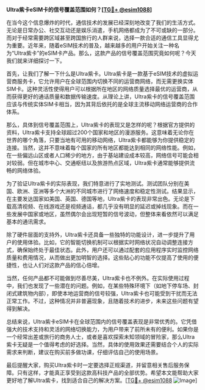 **Ultra紫卡eSIM卡的信号覆盖范围如何？[[TG💪+ @esim1088](https://t.me/s/esim1088)]**

在当今这个信息爆炸的时代，通信技术的发展已经深刻地改变了我们的生活方式。无论是日常办公、社交互动还是娱乐消遣，手机网络都成为了不可或缺的一部分。而对于经常需要跨区域甚至跨国旅行的人群来说，选择一款合适的通信工具显得尤为重要。近年来，随着eSIM技术的普及，越来越多的用户开始关注一种名为“Ultra紫卡”的eSIM卡产品。那么，这款产品的信号覆盖范围究竟如何呢？今天我们就来详细探讨一下。

首先，让我们了解一下什么是Ultra紫卡。Ultra紫卡是一款基于eSIM技术的虚拟运营商服务卡，它允许用户在全球范围内切换不同的运营商网络，而无需更换实体SIM卡。这种灵活性使得用户可以根据所在地区的网络质量选择最优的运营商，从而获得更好的通话质量和数据传输速度。从理论上讲，Ultra紫卡的信号覆盖范围应该与传统实体SIM卡相当，因为其背后依托的是全球主流移动网络运营商的合作体系。

那么，具体到信号覆盖范围上，Ultra紫卡的表现又是怎样的呢？根据官方提供的资料，Ultra紫卡支持全球超过200个国家和地区的漫游服务。这意味着无论你在世界的哪个角落，只要当地有可用的移动网络，Ultra紫卡都能够为你提供稳定的连接。当然，这并不意味着每个国家的所有地区都能达到相同的网络性能。例如，在一些偏远山区或者人口稀少的地方，由于基站建设成本较高，网络信号可能会相对较弱。但在城市中心、交通枢纽以及旅游热点区域，Ultra紫卡通常能够提供流畅的网络体验。

为了验证Ultra紫卡的实际表现，我们特意进行了实地测试。测试团队分别在美国、欧洲、亚洲等多个大洲的不同城市进行了网络速度和稳定性测试。结果显示，在主要发达国家如美国、英国、德国等地，Ultra紫卡的表现非常出色。无论是下载高清视频、在线游戏还是视频通话，都几乎没有明显的延迟或掉线现象。而在一些发展中国家或地区，虽然偶尔会出现短暂的信号波动，但整体来看依然可以满足基本的通讯需求。

除了硬件层面的支持外，Ultra紫卡还具备一些独特的功能设计，进一步提升了用户的使用体验。比如，它的智能切换机制可以根据实时网络状况自动调整连接方式，确保始终处于最佳状态。此外，用户还可以通过配套的应用程序实时监控网络质量和费用情况，从而做出更加明智的选择。这些贴心的功能不仅提高了使用的便捷性，也让人们对这款产品的信心倍增。

当然，任何产品都不可能做到尽善尽美，Ultra紫卡也不例外。在实际使用过程中，我们也发现了一些潜在的问题。例如，在某些特殊环境下（如地下停车场、封闭式建筑物内部），即使本地运营商的信号较强，Ultra紫卡也可能受到干扰而无法正常工作。不过，这种情况并非普遍现象，且随着技术的进步，未来这些问题有望得到解决。

总结来说，Ultra紫卡eSIM卡在全球范围内的信号覆盖表现是非常优秀的。它凭借强大的技术支持和灵活的网络切换能力，为用户带来了前所未有的便利。如果你是一个经常出差或旅行的商务人士，或者是喜欢探索未知领域的冒险家，那么Ultra紫卡无疑是一个值得考虑的好选择。当然，具体的使用效果还需要结合个人的实际需求来判断，建议在购买前多做功课，仔细评估自己的使用场景。

最后提醒大家，购买Ultra紫卡时一定要选择正规渠道，并留意相关售后服务保障。只有这样，才能真正享受到这款高科技产品的全部优势。希望本文能帮助大家更好地了解Ultra紫卡，找到适合自己的解决方案。[[TG💪+ @esim1088](https://t.me/s/esim1088) ![Image](https://i.postimg.cc/4NQfJmqS/Snipaste-2025-05-13-00-14-12.png)]